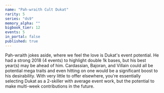 ```yaml
---
name: "Pah-wraith Cult Dukat"
rarity: 5
series: "ds9"
memory_alpha: ""
bigbook_tier: 12
events: 5
in_portal: false
published: true
---
```


Pah-wraith jokes aside, where we feel the love is Dukat's event potential. He had a strong 2018 (4 events) to highlight double 1k bases, but his best year(s) may be ahead of him. Cardassian, Bajoran, and Villain could all be potential mega traits and even hitting on one would be a significant boost to his desirability. With very little to offer elsewhere, you're essentially selecting Dukat as a 2-skiller with average event work, but the potential to make multi-week contributions in the future.
